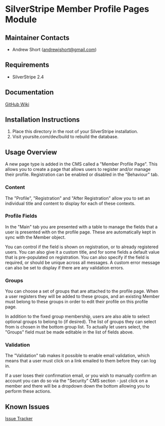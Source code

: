SilverStripe Member Profile Pages Module
========================================

Maintainer Contacts
-------------------
*  Andrew Short (<andrewjshort@gmail.com>)

Requirements
------------
* SilverStripe 2.4

Documentation
-------------
[GitHub Wiki](http://wiki.github.com/ajshort/silverstripe-memberprofiles)

Installation Instructions
-------------------------

1. Place this directory in the root of your SilverStripe installation.
2. Visit yoursite.com/dev/build to rebuild the database.

Usage Overview
--------------
A new page type is added in the CMS called a "Member Profile Page". This allows
you to create a page that allows users to register and/or manage their profile.
Registration can be enabled or disabled in the "Behaviour" tab.

### Content
The "Profile", "Registration" and "After Registration" allow you to set an
individual title and content to display for each of these contexts.

### Profile Fields
In the "Main" tab you are presented with a table to manage the fields that a
user is presented with on the profile page. These are automatically kept in
sync with the Member object.

You can control if the field is shown on registration, or to already registered
users. You can also give it a custom title, and for some fields a default value
that is pre-populated on registration. You can also specify if the field is
required, or should be unique across all messages. A custom error message can
also be set to display if there are any validation errors.

### Groups
You can choose a set of groups that are attached to the profile page. When a
user registers they will be added to these groups, and an existing Member must
belong to these groups in order to edit their profile on this profile page.

In addition to the fixed group membership, users are also able to select optional
groups to belong to (if desired). The list of groups they can select from is
chosen in the bottom group list. To actually let users select, the "Groups"
field must be made editable in the list of fields above. 

### Validation
The "Validation" tab makes it possible to enable email validation, which means
that a user must click on a link emailed to them before they can log in.

If a user loses their confirmation email, or you wish to manually confirm an
account you can do so via the "Security" CMS section - just click on a member
and there will be a dropdown down the bottom allowing you to perform these
actions.

Known Issues
------------
[Issue Tracker](http://github.com/ajshort/silverstripe-memberprofiles/issues)